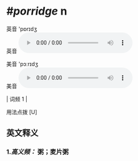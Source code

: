 # ***\#porridge*** n
英音 'pɒrɪdʒ  
英音
<audio src="./media/porridge-B.aac" controls="controls"></audio>

美音 'pɔːrɪdʒ  
美音
<audio src="./media/porridge.aac" controls="controls"></audio>



| 词频 1 |  

用法点拨  [U]

英文释义
---
### 1.*高义频：* **粥；麦片粥**  


